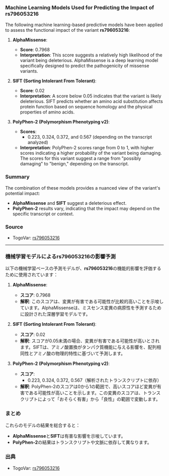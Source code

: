 ### Machine Learning Models Used for Predicting the Impact of rs796053216

The following machine learning-based predictive models have been applied to assess the functional impact of the variant **rs796053216**:

1. **AlphaMissense**:
   - **Score**: 0.7968
   - **Interpretation**: This score suggests a relatively high likelihood of the variant being deleterious. AlphaMissense is a deep learning model specifically designed to predict the pathogenicity of missense variants.

2. **SIFT (Sorting Intolerant From Tolerant)**:
   - **Score**: 0.02
   - **Interpretation**: A score below 0.05 indicates that the variant is likely deleterious. SIFT predicts whether an amino acid substitution affects protein function based on sequence homology and the physical properties of amino acids.

3. **PolyPhen-2 (Polymorphism Phenotyping v2)**:
   - **Scores**: 
     - 0.223, 0.324, 0.372, and 0.567 (depending on the transcript analyzed)
   - **Interpretation**: PolyPhen-2 scores range from 0 to 1, with higher scores indicating a higher probability of the variant being damaging. The scores for this variant suggest a range from "possibly damaging" to "benign," depending on the transcript.

### Summary
The combination of these models provides a nuanced view of the variant's potential impact:
- **AlphaMissense** and **SIFT** suggest a deleterious effect.
- **PolyPhen-2** results vary, indicating that the impact may depend on the specific transcript or context.

### Source
- TogoVar: [rs796053216](https://togovar.org)

---

### 機械学習モデルによるrs796053216の影響予測

以下の機械学習ベースの予測モデルが、**rs796053216**の機能的影響を評価するために使用されています：

1. **AlphaMissense**:
   - **スコア**: 0.7968
   - **解釈**: このスコアは、変異が有害である可能性が比較的高いことを示唆しています。AlphaMissenseは、ミスセンス変異の病原性を予測するために設計された深層学習モデルです。

2. **SIFT (Sorting Intolerant From Tolerant)**:
   - **スコア**: 0.02
   - **解釈**: スコアが0.05未満の場合、変異が有害である可能性が高いとされます。SIFTは、アミノ酸置換がタンパク質機能に与える影響を、配列相同性とアミノ酸の物理的特性に基づいて予測します。

3. **PolyPhen-2 (Polymorphism Phenotyping v2)**:
   - **スコア**: 
     - 0.223, 0.324, 0.372, 0.567（解析されたトランスクリプトに依存）
   - **解釈**: PolyPhen-2のスコアは0から1の範囲で、高いスコアほど変異が有害である可能性が高いことを示します。この変異のスコアは、トランスクリプトによって「おそらく有害」から「良性」の範囲で変動します。

### まとめ
これらのモデルの結果を総合すると：
- **AlphaMissense**と**SIFT**は有害な影響を示唆しています。
- **PolyPhen-2**の結果はトランスクリプトや文脈に依存して異なります。

### 出典
- TogoVar: [rs796053216](https://togovar.org)